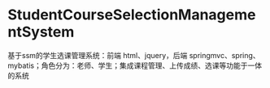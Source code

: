 # StudentCourseSelectionManagementSystem
 基于ssm的学生选课管理系统：前端 html、jquery，后端 springmvc、spring、mybatis；角色分为：老师、学生；集成课程管理、上传成绩、选课等功能于一体的系统
